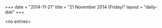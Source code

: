 +++
date = "2014-11-21"
title = "21 November 2014 (Friday)"
layout = "daily-diet"
+++

\<no entries\>
